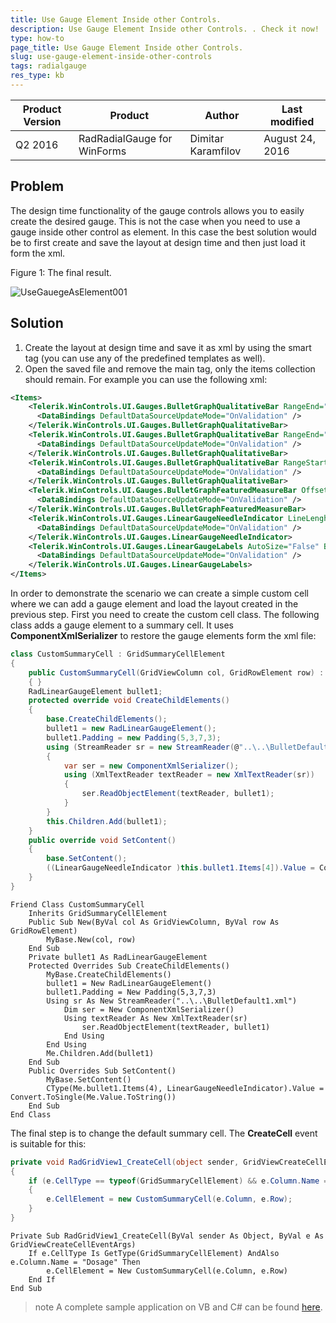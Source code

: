 ```yaml
---
title: Use Gauge Element Inside other Controls. 
description: Use Gauge Element Inside other Controls. . Check it now!
type: how-to
page_title: Use Gauge Element Inside other Controls. 
slug: use-gauge-element-inside-other-controls
tags: radialgauge
res_type: kb
---
```


|Product Version|Product|Author|Last modified|
|----|----|----|----|
|Q2 2016|RadRadialGauge for WinForms|Dimitar Karamfilov|August 24, 2016|

## Problem  
The design time functionality of the gauge controls allows you to easily create the desired gauge. This is not the case when you need to use a gauge inside other control as element. In this case the best solution would be to first create and save the layout at design time and then just load it form the xml.  
  
Figure 1: The final result.  
  
![UseGauegeAsElement001](images/use-gauge-element-inside-other-controls001.png)  

## Solution  
1. Create the layout at design time and save it as xml by using the smart tag (you can use any of the predefined templates as well).  
2. Open the saved file and remove the main tag, only the items collection should remain. For example you can use the following xml:  


````XML
<Items>
    <Telerik.WinControls.UI.Gauges.BulletGraphQualitativeBar RangeEnd="49" BackColor2="184, 197, 218" BackColor="184, 197, 218" Padding="0, 0, 0, 0" Name="bulletGraphQualitativeBar1">
      <DataBindings DefaultDataSourceUpdateMode="OnValidation" />
    </Telerik.WinControls.UI.Gauges.BulletGraphQualitativeBar>
    <Telerik.WinControls.UI.Gauges.BulletGraphQualitativeBar RangeEnd="74" RangeStart="50" BackColor2="210, 219, 232" BackColor="210, 219, 232" Padding="0, 0, 0, 0" Name="bulletGraphQualitativeBar2">
      <DataBindings DefaultDataSourceUpdateMode="OnValidation" />
    </Telerik.WinControls.UI.Gauges.BulletGraphQualitativeBar>
    <Telerik.WinControls.UI.Gauges.BulletGraphQualitativeBar RangeStart="75" BackColor2="237, 240, 246" BackColor="237, 240, 246" Padding="0, 0, 0, 0" Name="bulletGraphQualitativeBar3">
      <DataBindings DefaultDataSourceUpdateMode="OnValidation" />
    </Telerik.WinControls.UI.Gauges.BulletGraphQualitativeBar>
    <Telerik.WinControls.UI.Gauges.BulletGraphFeaturedMeasureBar Offset="11" Width2="10" Width="10" RangeEnd="85" AutoSize="False" Bounds="0, 0, 280, 50" Padding="0, 0, 0, 0" Name="bulletGraphFeaturedMeasureBar1">
      <DataBindings DefaultDataSourceUpdateMode="OnValidation" />
    </Telerik.WinControls.UI.Gauges.BulletGraphFeaturedMeasureBar>
    <Telerik.WinControls.UI.Gauges.LinearGaugeNeedleIndicator LineLenght="30" LocationPercentage="30" Thickness="3" Value="80" LenghtPercentage="0" BackColor="Black" AutoSize="False" Bounds="0, 0, 280, 50" Padding="0, 0, 0, 0" Name="linearGaugeNeedleIndicator1">
      <DataBindings DefaultDataSourceUpdateMode="OnValidation" />
    </Telerik.WinControls.UI.Gauges.LinearGaugeNeedleIndicator>
    <Telerik.WinControls.UI.Gauges.LinearGaugeLabels AutoSize="False" Bounds="0, 0, 280, 40" Padding="0, 0, 0, 0" Name="linearGaugeLabels1">
      <DataBindings DefaultDataSourceUpdateMode="OnValidation" />
    </Telerik.WinControls.UI.Gauges.LinearGaugeLabels>
</Items>

````
  
In order to demonstrate the scenario we can create a simple custom cell where we can add a gauge element and load the layout created in the previous step. First you need to create the custom cell class. The following class adds a gauge element to a summary cell. It uses **ComponentXmlSerializer** to restore the gauge elements form the xml file:  


````C#
class CustomSummaryCell : GridSummaryCellElement
{
    public CustomSummaryCell(GridViewColumn col, GridRowElement row) : base(col, row)
    { }
    RadLinearGaugeElement bullet1;
    protected override void CreateChildElements()
    {
        base.CreateChildElements();
        bullet1 = new RadLinearGaugeElement();
        bullet1.Padding = new Padding(5,3,7,3);
        using (StreamReader sr = new StreamReader(@"..\..\BulletDefault1.xml"))
        {
            var ser = new ComponentXmlSerializer();
            using (XmlTextReader textReader = new XmlTextReader(sr))
            {
                ser.ReadObjectElement(textReader, bullet1);
            }
        }
        this.Children.Add(bullet1);
    }
    public override void SetContent()
    {
        base.SetContent();
        ((LinearGaugeNeedleIndicator )this.bullet1.Items[4]).Value = Convert.ToSingle(this.Value.ToString());
    }
}

````
````VB.NET
Friend Class CustomSummaryCell
    Inherits GridSummaryCellElement
    Public Sub New(ByVal col As GridViewColumn, ByVal row As GridRowElement)
        MyBase.New(col, row)
    End Sub
    Private bullet1 As RadLinearGaugeElement
    Protected Overrides Sub CreateChildElements()
        MyBase.CreateChildElements()
        bullet1 = New RadLinearGaugeElement()
        bullet1.Padding = New Padding(5,3,7,3)
        Using sr As New StreamReader("..\..\BulletDefault1.xml")
            Dim ser = New ComponentXmlSerializer()
            Using textReader As New XmlTextReader(sr)
                ser.ReadObjectElement(textReader, bullet1)
            End Using
        End Using
        Me.Children.Add(bullet1)
    End Sub
    Public Overrides Sub SetContent()
        MyBase.SetContent()
        CType(Me.bullet1.Items(4), LinearGaugeNeedleIndicator).Value = Convert.ToSingle(Me.Value.ToString())
    End Sub
End Class

````


The final step is to change the default summary cell. The **CreateCell** event is suitable for this:   


````C#
private void RadGridView1_CreateCell(object sender, GridViewCreateCellEventArgs e)
{
    if (e.CellType == typeof(GridSummaryCellElement) && e.Column.Name == "Dosage")
    {
        e.CellElement = new CustomSummaryCell(e.Column, e.Row);
    }
}

````
````VB.NET
Private Sub RadGridView1_CreateCell(ByVal sender As Object, ByVal e As GridViewCreateCellEventArgs)
    If e.CellType Is GetType(GridSummaryCellElement) AndAlso e.Column.Name = "Dosage" Then
        e.CellElement = New CustomSummaryCell(e.Column, e.Row)
    End If
End Sub

````

>note A complete sample application on VB and C# can be found [here](https://github.com/telerik/winforms-sdk/tree/master/GridView/UseGaugeElementInRadGridView).


